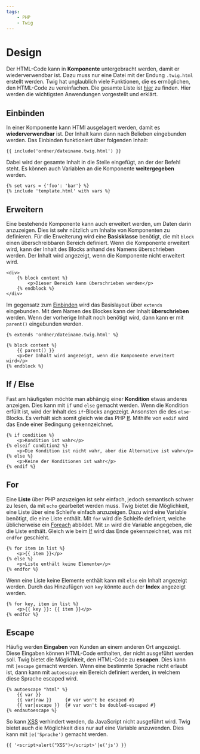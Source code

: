 ```yaml
---
tags:
    - PHP
    - Twig
---
```


# Design

Der HTML-Code kann in **Komponente** untergebracht werden, damit er wiederverwendbar ist. Dazu muss nur eine Datei mit der Endung `.twig.html` erstellt werden. Twig hat unglaublich viele Funktionen, die es ermöglichen, den HTML-Code zu vereinfachen. Die gesamte Liste ist [hier](https://twig.symfony.com/doc/3.x/) zu finden. Hier werden die wichtigsten Anwendungen vorgestellt und erklärt.

## Einbinden

In einer Komponente kann HTMl ausgelagert werden, damit es **wiederverwendbar** ist. Der Inhalt kann dann nach Belieben eingebunden werden. Das Einbinden funktioniert über folgenden Inhalt:

```twig
{{ include('ordner/dateiname.twig.html') }}
```

Dabei wird der gesamte Inhalt in die Stelle eingefügt, an der der Befehl steht. Es können auch Variablen an die Komponente **weitergegeben** werden.

```twig
{% set vars = {'foo': 'bar'} %}
{% include 'template.html' with vars %}
```

## Erweitern

Eine bestehende Komponente kann auch erweitert werden, um Daten darin anzuzeigen. Dies ist sehr nützlich um Inhalte von Komponenten zu definieren. Für die Erweiterung wird eine **Basisklasse** benötigt, die mit `block` einen überschreibbaren Bereich definiert. Wenn die Komponente erweitert wird, kann der Inhalt des Blocks anhand des Namens überschrieben werden. Der Inhalt wird angezeigt, wenn die Komponente nicht erweitert wird.

```twig title="Basislayout"
<div>
    {% block content %}
        <p>Dieser Bereich kann überschrieben werden</p>
    {% endblock %}
</div>
```

Im gegensatz zum [Einbinden](#einbinden) wird das Basislayout über `extends` eingebunden. Mit dem Namen des Blockes kann der Inhalt **überschrieben** werden. Wenn der vorherige Inhalt noch benötigt wird, dann kann er mit `parent()` eingebunden werden.

```twig title="Erweiterung"
{% extends 'ordner/dateiname.twig.html' %}

{% block content %}
    {{ parent() }}
    <p>Der Inhalt wird angezeigt, wenn die Komponente erweitert wird</p>
{% endblock %}
```

## If / Else

Fast am häufigsten möchte man abhängig einer **Kondition** etwas anderes anzeigen. Dies kann mit `if` und `else` gemacht werden. Wenn die Kondition erfüllt ist, wird der Inhalt des `if`-Blocks angezeigt. Ansonsten die des `else`-Blocks. Es verhält sich somit gleich wie das PHP [If](../Aufgaben/Vergleiche.md#if-statements). Mithilfe von `endif` wird das Ende einer Bedingung gekennzeichnet.

```twig
{% if condition %}
    <p>Kondition ist wahr</p>
{% elseif condition2 %}
    <p>Die Kondition ist nicht wahr, aber die Alternative ist wahr</p>
{% else %}
    <p>Keine der Konditionen ist wahr</p>
{% endif %}
```

## For

Eine **Liste** über PHP anzuzeigen ist sehr einfach, jedoch semantisch schwer zu lesen, da mit `echo` gearbeitet werden muss. Twig bietet die Möglichkeit, eine Liste über eine Schleife einfach anzuzeigen. Dazu wird eine Variable benötigt, die eine Liste enthält. Mit `for` wird die Schleife definiert, welche üblicherweise ein [Foreach](../Aufgaben/Schleifen.md#foreach) abbildet. Mit `in` wird die Variable angegeben, die die Liste enthält. Gleich wie beim [If](#if-else) wird das Ende gekennzeichnet, was mit `endfor` geschieht.

```twig
{% for item in list %}
    <p>{{ item }}</p>
{% else %}
    <p>Liste enthält keine Elemente</p>
{% endfor %}
```

Wenn eine Liste keine Elemente enthält kann mit `else` ein Inhalt angezeigt werden. Durch das Hinzufügen von `key` könnte auch der **Index** angezeigt werden.

```twig
{% for key, item in list %}
    <p>{{ key }}: {{ item }}</p>
{% endfor %}
```

## Escape

Häufig werden **Eingaben** von Kunden an einem anderen Ort angezeigt. Diese Eingaben können HTML-Code enthalten, der nicht ausgeführt werden soll. Twig bietet die Möglichkeit, den HTML-Code zu **escapen**. Dies kann mit `|escape` gemacht werden. Wenn eine bestimmte Sprache nicht erlaubt ist, dann kann mit `autoescape` ein Bereich definiert werden, in welchem diese Sprache escaped wird.

```twig
{% autoescape "html" %}
    {{ var }}
    {{ var|raw }}     {# var won't be escaped #}
    {{ var|escape }}  {# var won't be doubled-escaped #}
{% endautoescape %}
```

So kann [XSS](../Appendix/Sicherheit.md#xss) verhindert werden, da JavaScript nicht ausgeführt wird. Twig bietet auch die Möglichkeit dies nur auf eine Variable anzuwenden. Dies kann mit `|e('Sprache')` gemacht werden.

```twig
{{ '<script>alert("XSS")</script>'|e('js') }}
```
